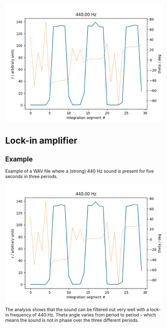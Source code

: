 ![Image](lock-in_analysis_440_Hz.png)

Lock-in amplifier
=================

## Example

Example of a WAV file where a (strong) 440 Hz sound is present for five seconds in three periods.

![Image](lock-in_analysis_440_Hz.png)

The analysis shows that the sound can be filtered out very well with a lock-in frequency of 440 Hz. Theta angle varies from period to period – which means the sound is not in phase over the three different periods.
